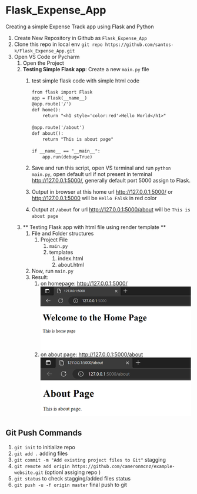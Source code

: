 # Flask_Expense_App
Creating a simple Expense Track app using Flask and Python

1. Create New Repository in Github as `Flask_Expense_App`
2. Clone this repo in local env `git repo https://github.com/santos-k/Flask_Expense_App.git`
3. Open VS Code or Pycharm
    1. Open the Project 
    2. **Testing Simple Flask app**: Create a new `main.py` file
        1. test simple flask code with simple html code
            ```
            from flask import Flask
            app = Flask(__name__)
            @app.route('/')
            def home():
                return "<h1 style='color:red'>Hello World</h1>"

            @app.route('/about')
            def about():
                return "This is about page"

            if __name__ == "__main__":
                app.run(debug=True)
            ```
        2. Save and run this script, open VS terminal and run `python main.py`, open default url if not present in terminal http://127.0.0.1:5000/, generally default port 5000 assign to Flask.

        3. Output in browser at this home url http://127.0.0.1:5000/ or http://127.0.0.1:5000 will be `Hello Falsk` in red color
        4. Output at `/about` for url http://127.0.0.1:5000/about will be `This is about page` 
    3. ** Testing Flask app with html file using render template **
       1. File and Folder structures
          1. Project File
             1. `main.py`
             2. templates
                1. index.html
                2. about.html
       2. Now, run `main.py`
       3. Result: 
          1. on homepage: http://127.0.0.1:5000/  
              ![img_1.png](img_1.png)
          2. on about page: http://127.0.0.1:5000/about  
          ![img.png](img.png)
          
                    
            
## Git Push Commands
1. `git init` to initialize repo
2. `git add .` adding files 
3. `git commit -m "Add existing project files to Git"` stagging 
4. `git remote add origin https://github.com/cameronmcnz/example-website.git` (optionl assiging repo )
5. `git status` to check stagging/added files status
6. `git push -u -f origin master` final push to git
